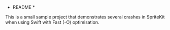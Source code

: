 * README *

This is a small sample project that demonstrates several crashes in SpriteKit when using Swift with Fast (-O) optimisation.

